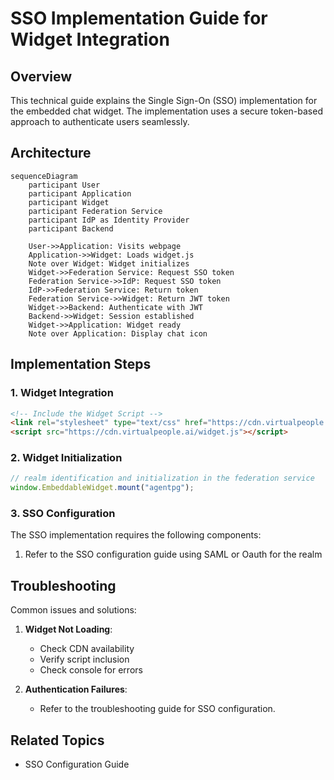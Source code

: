 # SSO Implementation Guide for Widget Integration

## Overview

This technical guide explains the Single Sign-On (SSO) implementation for the embedded chat widget. The implementation uses a secure token-based approach to authenticate users seamlessly.

## Architecture

```mermaid
sequenceDiagram
    participant User
    participant Application
    participant Widget
    participant Federation Service 
    participant IdP as Identity Provider
    participant Backend

    User->>Application: Visits webpage
    Application->>Widget: Loads widget.js
    Note over Widget: Widget initializes
    Widget->>Federation Service: Request SSO token
    Federation Service->>IdP: Request SSO token
    IdP->>Federation Service: Return token
    Federation Service->>Widget: Return JWT token
    Widget->>Backend: Authenticate with JWT
    Backend->>Widget: Session established
    Widget->>Application: Widget ready
    Note over Application: Display chat icon
```

## Implementation Steps

### 1. Widget Integration

```html
<!-- Include the Widget Script -->
<link rel="stylesheet" type="text/css" href="https://cdn.virtualpeople.ai/style.css">
<script src="https://cdn.virtualpeople.ai/widget.js"></script>
```

### 2. Widget Initialization

```javascript
// realm identification and initialization in the federation service
window.EmbeddableWidget.mount("agentpg");
```

### 3. SSO Configuration

The SSO implementation requires the following components:


1. Refer to the SSO configuration guide using SAML or Oauth for the realm



## Troubleshooting

Common issues and solutions:

1. **Widget Not Loading**:
   - Check CDN availability
   - Verify script inclusion
   - Check console for errors

2. **Authentication Failures**:
   - Refer to the troubleshooting guide for SSO configuration.


## Related Topics
- SSO Configuration Guide
